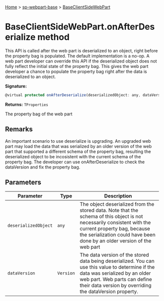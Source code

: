 <!-- docId=sp-webpart-base.baseclientsidewebpart.onafterdeserialize -->

[Home](./index.md) &gt; [sp-webpart-base](./sp-webpart-base.md) &gt; [BaseClientSideWebPart](./sp-webpart-base.baseclientsidewebpart.md)

# BaseClientSideWebPart.onAfterDeserialize method

This API is called after the web part is deserialized to an object, right before the property bag is populated. The default implementation is a no-op. A web part developer can override this API if the deserialized object does not fully reflect the initial state of the property bag. This gives the web part developer a chance to populate the property bag right after the data is deserialized to an object.

**Signature:**
```javascript
@virtual protected onAfterDeserialize(deserializedObject: any, dataVersion: Version): TProperties;
```
**Returns:** `TProperties`

The property bag of the web part

## Remarks

An important scenario to use deserialize is upgrading. An upgraded web part may load the data that was serialized by an older version of the web part that supported a different schema of the property bag, resulting the deserialized object to be incosistent with the current schema of the property bag. The developer can use onAfterDeserialize to check the dataVersion and fix the property bag.

## Parameters

|  Parameter | Type | Description |
|  --- | --- | --- |
|  `deserializedObject` | `any` | The object deserialized from the stored data. Note that the schema of this object is not necessarily consistent with the current property bag, because the serialization could have been done by an older version of the web part |
|  `dataVersion` | `Version` | The data version of the stored data being deserialized. You can use this value to determine if the data was serialized by an older web part. Web parts can define their data version by overriding the dataVersion property. |

